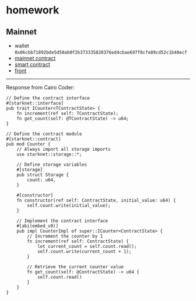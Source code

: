 # homework

## Mainnet

- wallet `0x06cbb71892bde5d50ab0f2b373335820376ed4cbae697f8cfe89cd52c1b40ecf`
- [mainnet contract](https://voyager.online/contract/0x06998ece6d202b1b88444ff2fd9aa21b0d619dd121c44ad19a36e5aa73539676)
- [smart contract](./counter/README.md)
- [front]()

---

Response from Cairo Coder:

```cairo
// Define the contract interface
#[starknet::interface]
pub trait ICounter<TContractState> {
    fn increment(ref self: TContractState);
    fn get_count(self: @TContractState) -> u64;
}

// Define the contract module
#[starknet::contract]
pub mod Counter {
    // Always import all storage imports
    use starknet::storage::*;

    // Define storage variables
    #[storage]
    pub struct Storage {
        count: u64,
    }

    #[constructor]
    fn constructor(ref self: ContractState, initial_value: u64) {
        self.count.write(initial_value);
    }

    // Implement the contract interface
    #[abi(embed_v0)]
    pub impl CounterImpl of super::ICounter<ContractState> {
        // Increment the counter by 1
        fn increment(ref self: ContractState) {
            let current_count = self.count.read();
            self.count.write(current_count + 1);
        }

        // Retrieve the current counter value
        fn get_count(self: @ContractState) -> u64 {
            self.count.read()
        }
    }
}
```

